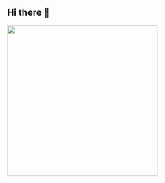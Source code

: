 ## Hi there 👋

<!--
**aaditya3301/aaditya3301** is a ✨ _special_ ✨ repository because its `README.md` (this file) appears on your GitHub profile.

Here are some ideas to get you started:

- 🔭 I’m currently working on ...
- 🌱 I’m currently learning ...
- 👯 I’m looking to collaborate on ...
- 🤔 I’m looking for help with ...
- 💬 Ask me about ...
- 📫 How to reach me: ...
- 😄 Pronouns: ...
- ⚡ Fun fact: ...
-->
<p>
  <a href="https://community.vaunt.dev/board/{github_username}/achievements">
    <img
      src="https://api.vaunt.dev/v1/github/entities/aaditya3301/achievements?format=svg&limit=3"
      width="350"
    />
  </a>
</p>
